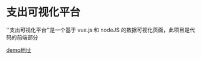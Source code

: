 # 支出可视化平台

''支出可视化平台''是一个基于 vue.js 和  nodeJS 的数据可视化页面，此项目是代码的前端部分

[demo地址](http://47.108.13.123/cost)